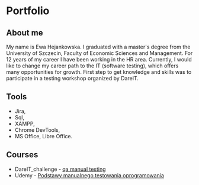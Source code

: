 # Portfolio
## About me

My name is Ewa Hejankowska. I graduated with a master's degree from the University of Szczecin, Faculty of Economic Sciences and Management. For 12 years of my career I have been working in the HR area.
Currently, I would like to change my career path to the IT (software testing), which offers many opportunities for growth. First step to get knowledge and skills was to participate in a testing workshop organized by DareIT. 

## Tools
- Jira,
- Sql,
- XAMPP,
- Chrome DevTools,
- MS Office, Libre Office.

## Courses
- DareIT_challenge - [qa manual testing](https://www.dareit.io/challenges/qa-manual-testing)
- Udemy - [Podstawy manualnego testowania oprogramowania](https://www.udemy.com/course/kurs-testowania-oprogramowania)

